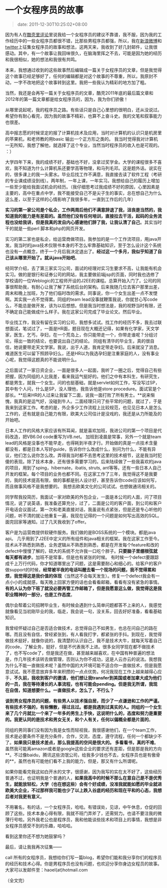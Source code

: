 # 一个女程序员的故事
>date: 2011-12-30T10:25:02+08:00


因为有人在[酷壳里评论](/2011/%E4%B8%89%E4%B8%AA%E4%BA%8B%E5%92%8C%E4%B8%89%E4%B8%AA%E9%97%AE%E9%A2%98.md/comment-page-3#comment-113607)里说我给一个女程序员的建议不靠谱，我不服，因为我的工作经历中的一些女程序员都很不错，比那些男程序员都强，所以，我在[新浪微博](http://weibo.com/1401880315/xE597iX6J)和[twitter](https://twitter.com/#!/haoel/status/151856699387547649)上征集女程序员的故事和想法，这两天来，我收到了好几封邮件，让我很感动。其中，有一个故事让我回味很久，在脑海里挥之不去，可能是因为她的经历和我很相似，她的想法和我很有共鸣。


本来，我想通过收到的这些故事然后编辑成一篇关于女程序员的文章，但是我觉得这个故事已经足够好了，任何的编辑都是对这个故事的不尊重，所以，我原封不动，一字不改地把这个故事转到这里。我把一些我认为精彩的地方加了粗。


当然，我还是会再写一篇关于女程序员的文章，酷壳2011年底的最后篇文章和2012年的第一篇文章都是给女程序员的，因为，我为你们骄傲！


从哪里说起呢，我的程序员之路。有些话只是自己心里想的很明白，还从没说过。希望你有耐心看完，因为我的故事不精彩，也算不上奋斗史。我的文笔和叙事能力也很差。


高中报志愿的时候坚定的报了计算机技术及应用，当时对计算机的认识只是机房里的苹果机，和老师教的用basic 输出一个正方形之类的。 我当时觉得我对计算机一无所知，我想了解他，就选择了这个专业，当然当时程序员的收入也是可观的。 ：）


大学四年下来，我的成绩不好，基础也不好，没拿过奖学金。大学的课程很多不喜欢，我不知道为什么计算机系还要学高等物理，和马列毛邓。这是题外话。说实在的，很多课上的我一头雾水。毕业后找工作不满意，我直接去读了软件工程（考研的专业课成绩没到线）。两年制，一年上课，一年实习。我想给自己的履历上增加一些至少能给我面试机会的经历。（我仔细思考过我成绩不好的原因，心里因素是主要的，高中在重点中学，我不能接受自己不是尖子生的事实，总在想自己为什么这么差，以至于这样的心情影响了我很多年，一直到工作后的几年）



**实习的第一家公司是个私企，工作两周后他们不满意辞退了我，沮丧是当然的，我知道我的能力是有差距的。虽然他们没有任何培训，直接拉去干活，起码的业务流程也没给我讲，但是我真的发自内心感谢他们辞了我，让我认清了自己**。其实当时干的就是一些perl 脚本和php的网页开发。


实习的第二家也是私企，给运营商做项目。我参加的是一个工作流项目，用java开发。我当时的java技术仅限书本身的不怎么牢靠基础知识，至于怎么设计这个系统也没有一点概念，终于一个月后我决定退出了。**经过这一个多月，我似乎知道了自己该从哪里开始了。就从java开始吧**。


经同学介绍，去了第三家实习公司，面试的经理对实习生要求不高，让我能有机会实习。做的是银行和证券公司的网站，我主要做前端jsp的页面，同时我也选修了学校请的一位Weblogic的工程师开设的J2EE的课程。总算开始入门了。公司的同事很帮助我，有耐心让我了解了系统后台的架构。后来我随几位去客户那里出差，周末和晚上加班，为了他们临时改的需求。同事说，你一个女生出差一点不发憷啊。其实我一点不觉得累。同组的team lead没事就鞭策我说，你就甘心写code么，不能总是做开发，该为以后想想。但是我当时想法是，我的视野当时有限，还不确定自己能做成什么样子。我在这家公司完成了毕业论文。然后毕业。


毕业找工作，我没有留在实习的公司，我想多试试。找工作的经历不多，我去过联想面试，笔试过了，一面是HR面，题目现在大概还记得，如果有化学家，天文学家，医生，乞丐，孕妇，在一个荒岛上，你只能带走一个，你带走谁呢？分组讨论，得出一致的结论，也要说出自己的结论。 同组有清华的毕业生，真的很自信，她说要带走天文学家。我说，出于人道，我肯定带走孕妇。后来就没了消息。难道医生可以留下照顾孕妇么，还是HR以为我选孕妇是注重家庭的人，没有事业心呢，我觉得这题真的不能说明什么。


之后面试了一家日资企业，一面是很多人一起面，我听了一圈之后，觉得自己有些把握，因为同组的人比我差，看来我运气挺好的。他们之中有本科生，有研究生，都是男生，就我一个女生。问的也挺基础，就是servlet如何工作，写没写过SP，其中有个人问，什么是SP，没人理他，我告诉他是store procedure。面试官是个部长。**后来HR的人过来让我留下二面，说我一面打败了所有男士。**说来惭愧，我真的是运气好，没碰到牛人。二面经理只问了些平常的问题，就过了，于是我来到这家工作。考虑的是，外企多少工作流程上比较规范，也见见日本人是怎么工作的，还有就是自己能力有限，欧美大公司估计是没戏的，我还是从力所能及的开始吧。


日本人工作的风格大家应该有所耳闻，就是喜欢加班，我进公司的第一个项目是代码改造，把VB6.0d code重写为VB.net。 加班到凌晨是常事，另外一个就是team lead的风格是没事也不能早走，也得耗到半夜才行。开始做的真是一点技术含量都没有，都是日本人写好guide，告诉你什么改成什么，别问为什么，不能有异议，他们怎么说你怎么改。弄得我当时都不去思考这里的技术细节，这是我当时犯傻的表现。除了技术本身，还有很多需要学习的。后来陆续做了一些我喜欢的java的项目，用到了sping，hibernate，ibatis, struts, ant等等。还有一些日本人自己开发的框架。每个项目的业务也都不同。在这家工作了三年，我觉得这不是我要的，我的技术提高有限，做的事都是别人设计好，甚至告诉你code应该如何写，而且做事风格不是我想要的。 我想去欧美文化的公司试试。也想做通讯相关的。


同学帮我投简历，我面试一家对欧美的外包企业，一面是本公司的人面，问了项目情况，说了说英语，我准备还算充分，过了，二面是公司的客户面，到公司和客户开电话会议面试，第一次和老美直接对话，我虽说有点紧张，但是还是专心听他的问题，听不清的就让他重复一遍，我现在记得的一个问题是如何写出高效的SQL。面完回家等通知。过了几天我收到了offer。


客户是为运营商提供软硬件服务。我们做的是BOSS系统的一个模块。都是java api。 几乎用到了J2EE中定义的所有组件和java相关的框架。我在这家工作至今。技术从不熟悉到熟悉，业务逻辑从不熟悉到熟悉，都是在开发每个feature和改的defect中慢慢了解的，硕大的系统不允许我一口吃个胖子。**只要脑子里绷根弦就每天都有进步**。加班不是常事，但是也有紧张的时候。 有时候一个defect要跟踪成千上万行代码，你才知道哪里出了问题，这是需要耐心和细心的。给客户的客户做support的时候，**经常被半夜的电话叫醒去看一个现场的问题，我不觉得累和烦，我觉得这是我价值的体现**（当然这不会每天发生）。修复一个defect我会有一点小小的成就感，每天晚上回家方便的话也会看看邮箱，看看有没有紧急的事情。**有的人认为你下班了就没必要再管工作邮箱了，但是我愿意这么做，我觉得这是我职业精神的一部分，也是工作态度**。


偶尔会帮着公司招聘毕业生，有时候会遇到什么简单问题都答不上来的人，我感觉就像看见当初刚毕业的我，临走，我会说一句，没关系，回去好好准备，看看基础知识。


我曾经怀疑过自己是否适合做技术，总觉得自己不如男生，也总在问自己的路在哪。而且没有自信，曾经紧张到，有人看我打字，都紧张的手抖。到现在，我觉得做技术挺好，就像你说的，我清楚的认识自己，我不是技术大牛，就每天写着自己的code，了解业务，挺好，但是不代表我不上进。很多女同学现在都不做技术了，也不写code了，但是我还在做，甚至越来越喜欢，在中国有种普遍的想法是，作几年技术该转去做管理，否则认为你不成功，这是人云亦云的说法。我想我为什么不能一直做技术呢？虽然中国的大环境可能不适合你一直做技术，但是我愿意试试。我不愿意放弃多年来积攒的一点点优势。何况我现在工作上越来越得心应手，**不久前，我收到客户的邀请，他们想让我transfer到美国或者加拿大成为他们的一员，我在等待漫长的人事流程，也有可能会pending。但是我无所谓，我现在自信，知道想要什么。一直做技术，怎么了，不行么？**


**谈到男女程序员的问题，有些男人以技术强自居，而少了一点谦逊和工作的严谨。有些技术不强的，有些懒散，得过且过。都是我遇到过真实的人。同组的一个女生来了几个月就比一个来了一年多的男生上手快，这说明什么的，态度和努力是重要的。我更认同的是技术和男女无关，和个人有关，任何以偏概全都是片面的**。


同组的男同事们没有因为我是女性而轻视我，我很感谢他们，在一个team工作，技术是必要条件不是充分条件，合作，交流，态度，遵守流程，任何一个都缺少不了。**如果我只是技术差点，那么我提高的空间是很大的。 多看看书，真的不难**。虽然我可能离amazon或者是google这些企业的要求还有差距，但是那是我的方向**。不过像baidu，腾讯这些流氓公司，给我多少钱也不去，女程序员也是有傲骨的**，虽然也有可能他们看不上我的能力，但是，那又有什么所谓呢。


如果你能看完我这如白开水的文字，很感谢，因为我写的实在太不好了，这些经历普通不过，也证明我是个普通的人，**如果我高中的时候不那么在意自己是不是优秀生，就能放轻松，大学（也在想这些）会有个好成绩，没准我就能如愿的毕业就进欧美大企业，不过那样我可能也少了以上跌入谷底的经历和现在平和的心态，我想后者对我更有意义**。


不用署名，有的话，一个女程序员，哈哈。有错误处，见谅，中午休息，仓促的回顾了这些。技术本身心得有限，我就不班门弄斧了，还需努力。也请不要注我的微薄行号啦。另外我老公也是程序员，我和他能谈些技术和项目上的事情，我想是非女程序员感受不到的乐趣，哈哈哈。


看到这里你还不想为她鼓掌吗？


最后，请让我我再次征集——


call 所有的女程序员，我想给你们写一篇blog，希望你们能和我分享你们的程序员的经历和技术心得。你是男程序员也没有问题，也欢迎分享你身边女程员的故事。 大家可以发邮件至：haoel(at)hotmail.com


（全文完）


